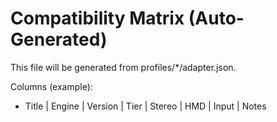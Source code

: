 # Compatibility Matrix (Auto-Generated)

This file will be generated from profiles/*/adapter.json.

Columns (example):
- Title | Engine | Version | Tier | Stereo | HMD | Input | Notes
